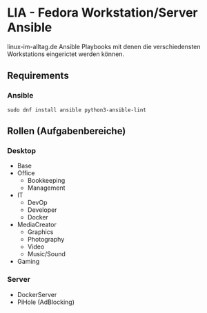 # LIA - Fedora Workstation/Server Ansible

linux-im-alltag.de Ansible Playbooks mit denen die verschiedensten Workstations eingerictet werden können.

## Requirements

### Ansible

```
sudo dnf install ansible python3-ansible-lint
```

## Rollen (Aufgabenbereiche)

### Desktop

- Base
- Office
  - Bookkeeping
  - Management
- IT
  - DevOp
  - Developer
  - Docker
- MediaCreator
  - Graphics
  - Photography
  - Video
  - Music/Sound
- Gaming

### Server

- DockerServer
- PiHole (AdBlocking)


